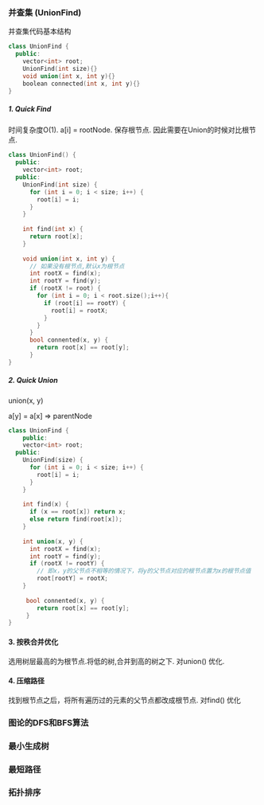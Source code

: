 ### 并查集 (UnionFind)

并查集代码基本结构

```c++
class UnionFind {
  public:
  	vector<int> root;
  	UnionFind(int size){}
  	void union(int x, int y){}
  	boolean connected(int x, int y){}
}
```



##### 1. Quick Find

时间复杂度O(1).  a[i] = rootNode. 保存根节点. 因此需要在Union的时候对比根节点.

```c++
class UnionFind() {
  public:
  	vector<int> root;
  public:
    UnionFind(int size) {
      for (int i = 0; i < size; i++) {
        root[i] = i;
      }
    }
  
    int find(int x) {
      return root[x];
    }
  
  	void union(int x, int y) {
      // 如果没有根节点,默认x为根节点
      int rootX = find(x);
      int rootY = find(y);
      if (rootX != root) {
        for (int i = 0; i < root.size();i++){
          if (root[i] == rootY) {
            root[i] = rootX;
          }
        }
      }
      bool connented(x, y) {
        return root[x] == root[y];
      }
}
```

##### 2. Quick Union

union(x, y)

a[y] = a[x] => parentNode

```c++
class UnionFind {
	public:
  	vector<int> root;
  public:
  	UnionFind(size) {
      for (int i = 0; i < size; i++) {
        root[i] = i;
      }
    }
  	
  	int find(x) {
      if (x == root[x]) return x;
      else return find(root[x]);
    }
  
  	int union(x, y) {
      int rootX = find(x);
      int rootY = find(y);
      if (rootX != rootY) {
        // 即x，y的父节点不相等的情况下，将y的父节点对应的根节点置为x的根节点值
        root[rootY] = rootX;
    }
     
     bool connented(x, y) {
        return root[x] == root[y];
     }
}
```

#### 3. 按秩合并优化

选用树层最高的为根节点.将低的树,合并到高的树之下. 对union() 优化.

#### 4. 压缩路径

找到根节点之后，将所有遍历过的元素的父节点都改成根节点. 对find() 优化

### 图论的DFS和BFS算法

### 最小生成树

### 最短路径

### 拓扑排序
